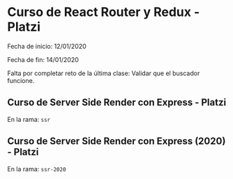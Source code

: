 # Curso de React Router y Redux - Platzi

Fecha de inicio: 12/01/2020

Fecha de fin: 14/01/2020

Falta por completar reto de la última clase: Validar que el buscador funcione.

## Curso de Server Side Render con Express - Platzi

En la rama: `ssr`

## Curso de Server Side Render con Express (2020) - Platzi

En la rama: `ssr-2020`